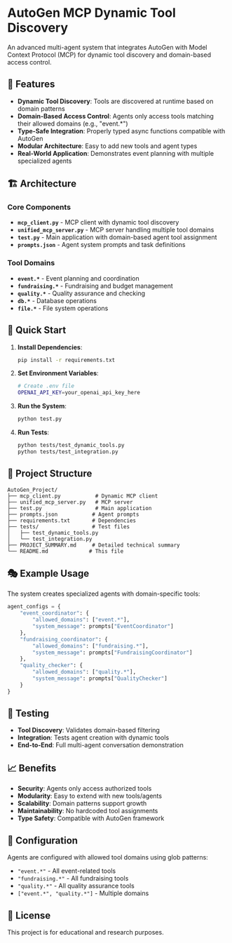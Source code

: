 # AutoGen MCP Dynamic Tool Discovery

An advanced multi-agent system that integrates AutoGen with Model Context Protocol (MCP) for dynamic tool discovery and domain-based access control.

## 🎯 Features

- **Dynamic Tool Discovery**: Tools are discovered at runtime based on domain patterns
- **Domain-Based Access Control**: Agents only access tools matching their allowed domains (e.g., "event.*")
- **Type-Safe Integration**: Properly typed async functions compatible with AutoGen
- **Modular Architecture**: Easy to add new tools and agent types
- **Real-World Application**: Demonstrates event planning with multiple specialized agents

## 🏗️ Architecture

### Core Components

- **`mcp_client.py`** - MCP client with dynamic tool discovery
- **`unified_mcp_server.py`** - MCP server handling multiple tool domains
- **`test.py`** - Main application with domain-based agent tool assignment
- **`prompts.json`** - Agent system prompts and task definitions

### Tool Domains

- **`event.*`** - Event planning and coordination
- **`fundraising.*`** - Fundraising and budget management
- **`quality.*`** - Quality assurance and checking
- **`db.*`** - Database operations
- **`file.*`** - File system operations

## 🚀 Quick Start

1. **Install Dependencies**:
   ```bash
   pip install -r requirements.txt
   ```

2. **Set Environment Variables**:
   ```bash
   # Create .env file
   OPENAI_API_KEY=your_openai_api_key_here
   ```

3. **Run the System**:
   ```bash
   python test.py
   ```

4. **Run Tests**:
   ```bash
   python tests/test_dynamic_tools.py
   python tests/test_integration.py
   ```

## 📁 Project Structure

```
AutoGen_Project/
├── mcp_client.py           # Dynamic MCP client
├── unified_mcp_server.py   # MCP server
├── test.py                 # Main application
├── prompts.json           # Agent prompts
├── requirements.txt       # Dependencies
├── tests/                 # Test files
│   ├── test_dynamic_tools.py
│   └── test_integration.py
├── PROJECT_SUMMARY.md     # Detailed technical summary
└── README.md             # This file
```

## 🎭 Example Usage

The system creates specialized agents with domain-specific tools:

```python
agent_configs = {
    "event_coordinator": {
        "allowed_domains": ["event.*"],
        "system_message": prompts["EventCoordinator"]
    },
    "fundraising_coordinator": {
        "allowed_domains": ["fundraising.*"],
        "system_message": prompts["FundraisingCoordinator"]
    },
    "quality_checker": {
        "allowed_domains": ["quality.*"],
        "system_message": prompts["QualityChecker"]
    }
}
```

## 🧪 Testing

- **Tool Discovery**: Validates domain-based filtering
- **Integration**: Tests agent creation with dynamic tools
- **End-to-End**: Full multi-agent conversation demonstration

## 📈 Benefits

- **Security**: Agents only access authorized tools
- **Modularity**: Easy to extend with new tools/agents
- **Scalability**: Domain patterns support growth
- **Maintainability**: No hardcoded tool assignments
- **Type Safety**: Compatible with AutoGen framework

## 🔧 Configuration

Agents are configured with allowed tool domains using glob patterns:

- `"event.*"` - All event-related tools
- `"fundraising.*"` - All fundraising tools
- `"quality.*"` - All quality assurance tools
- `["event.*", "quality.*"]` - Multiple domains

## 📄 License

This project is for educational and research purposes.
